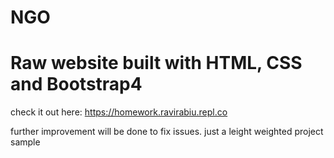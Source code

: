 # NGO

# Raw website built with HTML, CSS and Bootstrap4


check it out here: https://homework.ravirabiu.repl.co


further improvement will be done to fix issues. just a leight weighted project sample
